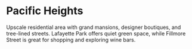 # Pacific Heights

Upscale residential area with grand mansions, designer boutiques, and tree-lined streets. Lafayette Park offers quiet green space, while Fillmore Street is great for shopping and exploring wine bars.
